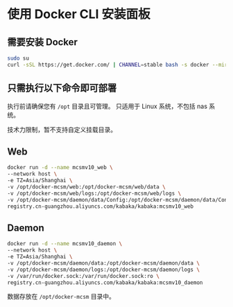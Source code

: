 # 使用 Docker CLI 安装面板

## 需要安装 Docker

```bash
sudo su
curl -sSL https://get.docker.com/ | CHANNEL=stable bash -s docker --mirror Aliyun
```
## 只需执行以下命令即可部署
执行前请确保您有 `/opt` 目录且可管理。
只适用于 Linux 系统，不包括 nas 系统。

技术力限制，暂不支持自定义挂载目录。
## Web

```bash
docker run -d --name mcsmv10_web \
--network host \
-e TZ=Asia/Shanghai \
-v /opt/docker-mcsm/web:/opt/docker-mcsm/web/data \
-v /opt/docker-mcsm/web/logs:/opt/docker-mcsm/web/logs \
-v /opt/docker-mcsm/daemon/data/Config:/opt/docker-mcsm/daemon/data/Config:ro \
registry.cn-guangzhou.aliyuncs.com/kabaka/kabaka:mcsmv10_web
```

## Daemon

```bash
docker run -d --name mcsmv10_daemon \
--network host \
-e TZ=Asia/Shanghai \
-v /opt/docker-mcsm/daemon/data:/opt/docker-mcsm/daemon/data \
-v /opt/docker-mcsm/daemon/logs:/opt/docker-mcsm/daemon/logs \
-v /var/run/docker.sock:/var/run/docker.sock:ro \
registry.cn-guangzhou.aliyuncs.com/kabaka/kabaka:mcsmv10_daemon
```

数据存放在 `/opt/docker-mcsm` 目录中。
